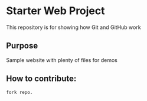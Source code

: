 # Starter Web Project

This repository is for showing how Git and GitHub work

## Purpose

Sample website with plenty of files for demos

## How to contribute:
	fork repo.


